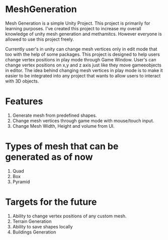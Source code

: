 # MeshGeneration

Mesh Generation is a simple Unity Project. This project is primarily for learning purposes. I've created this project to increase my overall knowledge of unity mesh generation and methamitcs. However everyone is allowed to use this project freely.

Currently user's in unity can change mesh vertices only in edit mode that too with the help of some packages. This project is designed to help users change vertex positions in play mode through Game Window. User's can change vertex positions on x,y and z axis just like they move gameeobjects in editor. The idea behind changing mesh vertices in play mode is to make it easier to be integrated into any project that wants to allow users to interact with 3D objects.

# Features
1. Generate mesh from predefined shapes.
2. Change mesh vertices through game mode with mouse/touch input.
3. Change Mesh Width, Height and volume from UI.

# Types of mesh that can be generated as of now
1. Quad
2. Box
3. Pyramid

# Targets for the future
1. Ability to change vertex positions of any custom mesh.
2. Terrain Generation
3. Ability to save shapes locally
4. Buildings Generation
